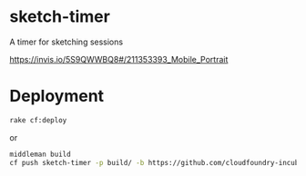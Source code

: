 # sketch-timer
A timer for sketching sessions

https://invis.io/5S9QWWBQ8#/211353393_Mobile_Portrait

# Deployment

```bash
rake cf:deploy
```

or

```bash
middleman build
cf push sketch-timer -p build/ -b https://github.com/cloudfoundry-incubator/staticfile-buildpack.git
```
